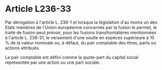 # Article L236-33

Par dérogation à l'article L. 236-1 et lorsque la législation d'au moins un des Etats membres de l'Union européenne concernés par la fusion le permet, le traité de fusion peut prévoir, pour les fusions transfrontalières mentionnées à l'article L. 236-31, le versement d'une soulte en espèces supérieure à 10 % de la valeur nominale ou, à défaut, du pair comptable des titres, parts ou actions attribués.

Le pair comptable est défini comme la quote-part du capital social représentée par une action ou une part sociale.
